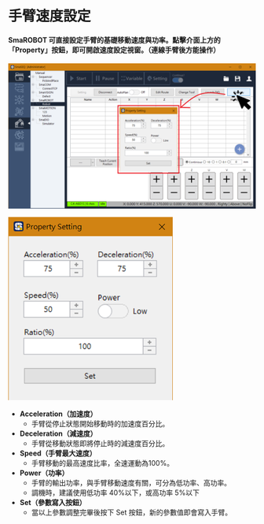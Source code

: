 # 手臂速度設定

#### SmaROBOT 可直接設定手臂的基礎移動速度與功率。點擊介面上方的「Property」按鈕，即可開啟速度設定視窗。（連線手臂後方能操作）

![&#x624B;&#x81C2;&#x901F;&#x5EA6;&#x8ABF;&#x6574;](../../.gitbook/assets/robotmodule_property_intro.PNG)

![&#x624B;&#x81C2;&#x901F;&#x5EA6;&#x8ABF;&#x6574;&#x8996;&#x7A97;](../../.gitbook/assets/robotmodule_property-setup.PNG)

* **Acceleration（加速度）**
  * 手臂從停止狀態開始移動時的加速度百分比。
* **Deceleration（減速度）**
  * 手臂從移動狀態即將停止時的減速度百分比。
* **Speed（手臂最大速度）**
  * 手臂移動的最高速度比率，全速運動為100%。
* **Power（功率）**
  * 手臂的輸出功率，與手臂移動速度有關，可分為低功率、高功率。
  * 調機時，建議使用低功率 40%以下，或高功率 5%以下　
* **Set（參數寫入按鈕）**
  * 當以上參數調整完畢後按下 Set 按鈕，新的參數值即會寫入手臂。

